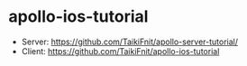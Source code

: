 # apollo-ios-tutorial
* Server: https://github.com/TaikiFnit/apollo-server-tutorial/
* Client: https://github.com/TaikiFnit/apollo-ios-tutorial
